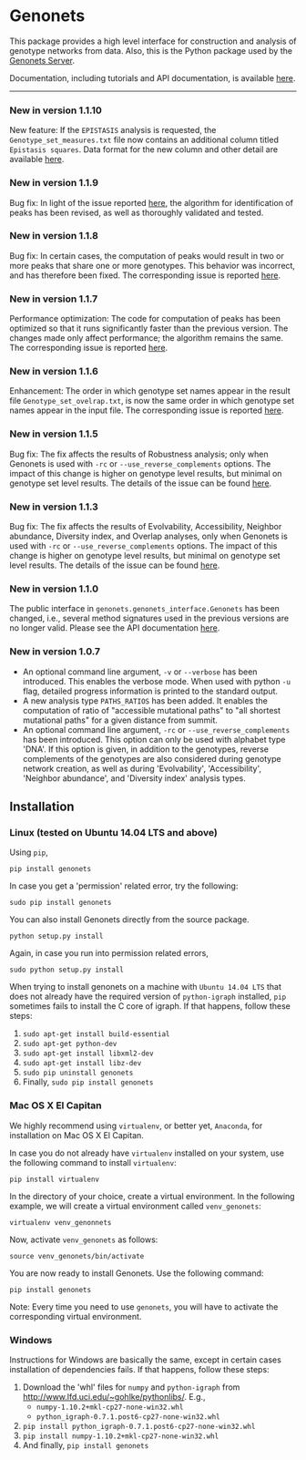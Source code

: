 # Genonets

This package provides a high level interface for construction and analysis of genotype networks from data. Also,
this is the Python package used by the [Genonets Server](http://ieu-genonets.uzh.ch/).

Documentation, including tutorials and API documentation, is available [here](http://ieu-genonets.uzh.ch/python_package).

----

### New in version 1.1.10

New feature: If the `EPISTASIS` analysis is requested, the `Genotype_set_measures.txt` file now contains an additional 
column titled `Epistasis squares`. Data format for the new column and other detail are available 
[here](https://github.com/fkhalid/genonets/issues/18).

### New in version 1.1.9

Bug fix: In light of the issue reported [here](https://github.com/fkhalid/genonets/issues/16), the algorithm for
identification of peaks has been revised, as well as thoroughly validated and tested.


### New in version 1.1.8

Bug fix: In certain cases, the computation of peaks would result in two or more peaks that share
one or more genotypes. This behavior was incorrect, and has therefore been fixed. The corresponding
issue is reported [here](https://github.com/fkhalid/genonets/issues/14).

### New in version 1.1.7

Performance optimization: The code for computation of peaks has been optimized
so that it runs significantly faster than the previous version. The changes made
only affect performance; the algorithm remains the same. The corresponding issue is reported
[here](https://github.com/fkhalid/genonets/issues/12).

### New in version 1.1.6

Enhancement: The order in which genotype set names appear in the result file `Genotype_set_ovelrap.txt`, is now the
same order in which genotype set names appear in the input file. The corresponding issue is reported
[here](https://github.com/fkhalid/genonets/issues/11).

### New in version 1.1.5

Bug fix: The fix affects the results of Robustness analysis; only when Genonets is used with `-rc` or
`--use_reverse_complements` options. The impact of this change is higher on genotype level results, but
minimal on genotype set level results. The details of the issue can be found
[here](https://github.com/fkhalid/genonets/issues/10).

### New in version 1.1.3

Bug fix: The fix affects the results of Evolvability, Accessibility, Neighbor abundance, Diversity index, and Overlap 
analyses, only when Genonets is used with `-rc` or `--use_reverse_complements` options. The impact of this change is 
higher on genotype level results, but minimal on genotype set level results. The details of the issue can be found
[here](https://github.com/fkhalid/genonets/issues/9).

### New in version 1.1.0

The public interface in `genonets.genonets_interface.Genonets` has been changed, i.e., several method signatures
used in the previous versions are no longer valid. Please see the API documentation 
[here](http://ieu-genonets.uzh.ch/python_package).

### New in version 1.0.7

* An optional command line argument, `-v` or `--verbose` has been introduced. This enables the verbose mode. When used 
with python `-u` flag,  detailed progress information is printed to the standard output.
* A new analysis type `PATHS_RATIOS` has been added. It enables the computation of ratio of 
"accessible mutational paths" to "all shortest mutational paths" for a given distance from summit.
* An optional command line argument, `-rc` or `--use_reverse_complements` has been introduced. This option can only be 
used with alphabet type 'DNA'. If this option is given, in addition to the genotypes, reverse complements of the 
genotypes are also considered during genotype network creation, as well as during 'Evolvability', 'Accessibility', 
'Neighbor abundance', and 'Diversity index' analysis types.

## Installation

### Linux (tested on Ubuntu 14.04 LTS and above)

Using `pip`,

`pip install genonets`

In case you get a 'permission' related error, try the following:

`sudo pip install genonets`

You can also install Genonets directly from the source package.

`python setup.py install`

Again, in case you run into permission related errors,

`sudo python setup.py install`

When trying to install genonets on a machine with `Ubuntu 14.04 LTS` that does not already have the required version of 
`python-igraph` installed, `pip` sometimes fails to install the C core of igraph. If that happens, follow these steps:

1. `sudo apt-get install build-essential`
2. `sudo apt-get python-dev`
3. `sudo apt-get install libxml2-dev`
4. `sudo apt-get install libz-dev`
5. `sudo pip uninstall genonets`
6. Finally, `sudo pip install genonets`

### Mac OS X El Capitan

We highly recommend using `virtualenv`, or better yet, `Anaconda`, for installation on Mac OS X El Capitan.

In case you do not already have `virtualenv` installed on your system, use the following command to install 
`virtualenv`:

`pip install virtualenv`

In the directory of your choice, create a virtual environment. In the following example, we will create a virtual 
environment called `venv_genonets`:

`virtualenv venv_genonnets`

Now, activate `venv_genonets` as follows:

`source venv_genonets/bin/activate`

You are now ready to install Genonets. Use the following command:

`pip install genonets`

Note: Every time you need to use `genonets`, you will have to activate the corresponding virtual environment.

### Windows

Instructions for Windows are basically the same, except in certain cases installation of dependencies fails. If that 
happens, follow these steps:

1. Download the 'whl' files for `numpy` and `python-igraph` from http://www.lfd.uci.edu/~gohlke/pythonlibs/. E.g.,
    * `numpy-1.10.2+mkl-cp27-none-win32.whl`
    * `python_igraph-0.7.1.post6-cp27-none-win32.whl`
3. `pip install python_igraph-0.7.1.post6-cp27-none-win32.whl`
4. `pip install numpy-1.10.2+mkl-cp27-none-win32.whl`
5. And finally, `pip install genonets`
